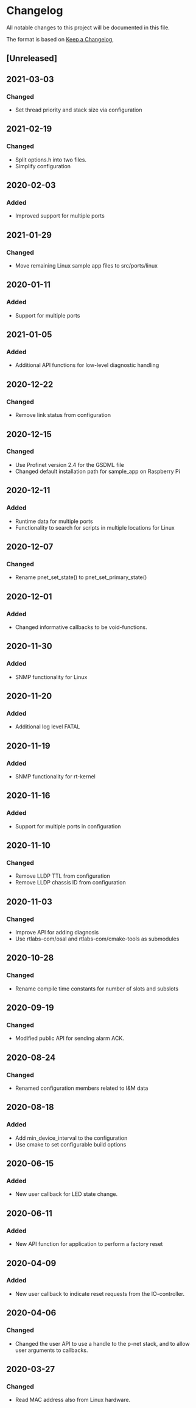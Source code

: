 # Changelog
All notable changes to this project will be documented in this file.

The format is based on [Keep a Changelog](https://keepachangelog.com/en/1.0.0/),

## [Unreleased]

## 2021-03-03
### Changed
- Set thread priority and stack size via configuration

## 2021-02-19
### Changed
- Split options.h into two files.
- Simplify configuration

## 2020-02-03
### Added
 - Improved support for multiple ports

## 2021-01-29
### Changed
 - Move remaining Linux sample app files to src/ports/linux

## 2020-01-11
### Added
 - Support for multiple ports

## 2021-01-05
### Added
 - Additional API functions for low-level diagnostic handling

## 2020-12-22
### Changed
 - Remove link status from configuration

## 2020-12-15
### Changed
 - Use Profinet version 2.4 for the GSDML file
 - Changed default installation path for sample_app on Raspberry Pi

## 2020-12-11
### Added
 - Runtime data for multiple ports
 - Functionality to search for scripts in multiple locations for Linux

## 2020-12-07
### Changed
 - Rename pnet_set_state() to pnet_set_primary_state()

## 2020-12-01
### Added
- Changed informative callbacks to be void-functions.

## 2020-11-30
### Added
- SNMP functionality for Linux

## 2020-11-20
### Added
- Additional log level FATAL

## 2020-11-19
### Added
- SNMP functionality for rt-kernel

## 2020-11-16
### Added
- Support for multiple ports in configuration

## 2020-11-10
### Changed
- Remove LLDP TTL from configuration
- Remove LLDP chassis ID from configuration

## 2020-11-03
### Changed
- Improve API for adding diagnosis
- Use rtlabs-com/osal and rtlabs-com/cmake-tools as submodules

## 2020-10-28
### Changed
- Rename compile time constants for number of slots and subslots

## 2020-09-19
### Changed
- Modified public API for sending alarm ACK.

## 2020-08-24
### Changed
- Renamed configuration members related to I&M data

## 2020-08-18
### Added
- Add min_device_interval to the configuration
- Use cmake to set configurable build options

## 2020-06-15
### Added
- New user callback for LED state change.

## 2020-06-11
### Added
- New API function for application to perform a factory reset

## 2020-04-09
### Added
- New user callback to indicate reset requests from the IO-controller.

## 2020-04-06
### Changed
- Changed the user API to use a handle to the p-net stack, and to allow user
  arguments to callbacks.

## 2020-03-27
### Changed
- Read MAC address also from Linux hardware.
